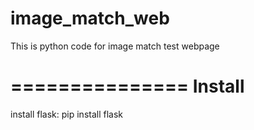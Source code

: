 image_match_web
===============

This is python code for image match test webpage

===============
Install
===============
install flask: pip install flask
